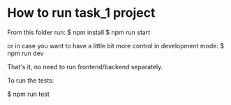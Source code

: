 # How to run task_1 project

From this folder run:
$ npm install
$ npm run start

or in case you want to have a little bit more control in development mode:
$ npm run dev

That's it, no need to run frontend/backend separately.

To run the tests:

$ npm run test
